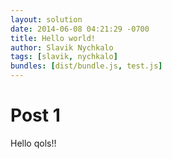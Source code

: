 ```yaml
---
layout: solution
date: 2014-06-08 04:21:29 -0700
title: Hello world!
author: Slavik Nychkalo
tags: [slavik, nychkalo]
bundles: [dist/bundle.js, test.js]
---
```



# Post 1

Hello qols!!
